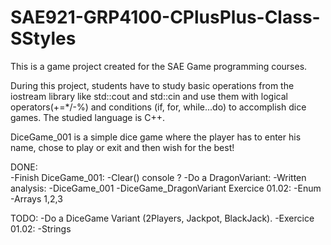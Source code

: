 # SAE921-GRP4100-CPlusPlus-Class-SStyles

This is a game project created for the SAE Game programming courses.

During this project, students have to study basic operations from the iostream library like std::cout and std::cin
and use them with logical operators(+=*/-%) and conditions (if, for, while...do) to accomplish dice games.
The studied language is C++.

DiceGame_001 is a simple dice game where the player has to enter his name, chose to play or exit and then wish for the best!

DONE:	
	-Finish DiceGame_001: 
		-Clear() console ?
		-Do a DragonVariant:
	-Written analysis:
		-DiceGame_001
		-DiceGame_DragonVariant
	Exercice 01.02:
		-Enum
		-Arrays 1,2,3

TODO:
	-Do a DiceGame Variant (2Players, Jackpot, BlackJack).
	-Exercice 01.02:
		-Strings
